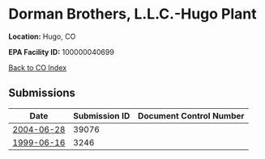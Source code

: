 # Dorman Brothers, L.L.C.-Hugo Plant

**Location:** Hugo, CO

**EPA Facility ID:** 100000040699

[Back to CO Index](../../index.md)

## Submissions

| Date | Submission ID | Document Control Number |
|------|--------------|-------------------------|
| [2004-06-28](submissions/39076.md) | 39076 |  |
| [1999-06-16](submissions/3246.md) | 3246 |  |
